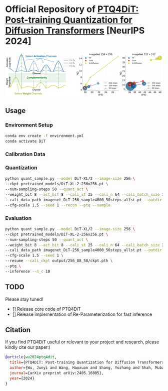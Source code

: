# Official Repository of [PTQ4DiT: Post-training Quantization for Diffusion Transformers](https://arxiv.org/abs/2405.16005) [NeurIPS 2024]

![PTQ4DiT](figures/PTQ4DiT.png)

## Usage

### Environment Setup

```bash
conda env create -f environment.yml
conda activate DiT
```

### Calibration Data



### Quantization
```bash
python quant_sample.py --model DiT-XL/2 --image-size 256 \
--ckpt pretrained_models/DiT-XL-2-256x256.pt \
--num-sampling-steps 50 --quant_act \
--weight_bit 8 --act_bit 8 --cali_st 25 --cali_n 64 --cali_batch_size 32 --sm_abit 8 \
--cali_data_path imagenet_DiT-256_sample4000_50steps_allst.pt --outdir output/ \
--cfg-scale 1.5 --seed 1 --recon --ptq --sample
```


### Evaluation
```bash
python quant_sample.py --model DiT-XL/2 --image-size 256 \
--ckpt pretrained_models/DiT-XL-2-256x256.pt \
--num-sampling-steps 50 --quant_act \
--weight_bit 8 --act_bit 8 --cali_st 25 --cali_n 64 --cali_batch_size 32 --sm_abit 8 \
--cali_data_path imagenet_DiT-256_sample4000_50steps_allst.pt --outdir output/ \
--cfg-scale 1.5 --seed 1 \
--resume --cali_ckpt output/256_88_50/ckpt.pth \
--ptq \
--inference --n_c 10
```




## TODO
Please stay tuned!

- [] Release core code of PTQ4DiT
- [] Release implementation of Re-Parameterization for fast inference


## Citation
If you find PTQ4DiT useful or relevant to your project and research, please kindly cite our paper:)

```bibtex
@article{wu2024ptq4dit,
  title={PTQ4DiT: Post-training Quantization for Diffusion Transformers},
  author={Wu, Junyi and Wang, Haoxuan and Shang, Yuzhang and Shah, Mubarak and Yan, Yan},
  journal={arXiv preprint arXiv:2405.16005},
  year={2024}
}
```
